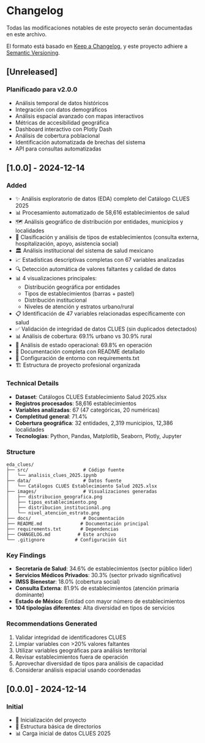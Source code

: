 # Changelog

Todas las modificaciones notables de este proyecto serán documentadas en este archivo.

El formato está basado en [Keep a Changelog](https://keepachangelog.com/en/1.0.0/),
y este proyecto adhiere a [Semantic Versioning](https://semver.org/spec/v2.0.0.html).

## [Unreleased]

### Planificado para v2.0.0
- Análisis temporal de datos históricos
- Integración con datos demográficos
- Análisis espacial avanzado con mapas interactivos
- Métricas de accesibilidad geográfica
- Dashboard interactivo con Plotly Dash
- Análisis de cobertura poblacional
- Identificación automatizada de brechas del sistema
- API para consultas automatizadas

## [1.0.0] - 2024-12-14

### Added
- ✨ Análisis exploratorio de datos (EDA) completo del Catálogo CLUES 2025
- 📊 Procesamiento automatizado de 58,616 establecimientos de salud
- 🗺️ Análisis geográfico de distribución por entidades, municipios y localidades
- 🏥 Clasificación y análisis de tipos de establecimientos (consulta externa, hospitalización, apoyo, asistencia social)
- 🏛️ Análisis institucional del sistema de salud mexicano
- 📈 Estadísticas descriptivas completas con 67 variables analizadas
- 🔍 Detección automática de valores faltantes y calidad de datos
- 📊 4 visualizaciones principales:
  - Distribución geográfica por entidades
  - Tipos de establecimientos (barras + pastel)
  - Distribución institucional
  - Niveles de atención y estratos urbano/rural
- 📋 Identificación de 47 variables relacionadas específicamente con salud
- ✅ Validación de integridad de datos CLUES (sin duplicados detectados)
- 📊 Análisis de cobertura: 69.1% urbano vs 30.9% rural
- 🎯 Análisis de estado operacional: 69.8% en operación
- 📄 Documentación completa con README detallado
- 🔧 Configuración de entorno con requirements.txt
- 🏗️ Estructura de proyecto profesional organizada

### Technical Details
- **Dataset**: Catálogos CLUES Establecimiento Salud 2025.xlsx
- **Registros procesados**: 58,616 establecimientos
- **Variables analizadas**: 67 (47 categóricas, 20 numéricas)
- **Completitud general**: 71.4%
- **Cobertura geográfica**: 32 entidades, 2,319 municipios, 12,386 localidades
- **Tecnologías**: Python, Pandas, Matplotlib, Seaborn, Plotly, Jupyter

### Structure
```
eda_clues/
├── src/                    # Código fuente
│   └── analisis_clues_2025.ipynb
├── data/                   # Datos fuente
│   └── Catálogos CLUES Establecimiento Salud 2025.xlsx
├── images/                 # Visualizaciones generadas
│   ├── distribucion_geografica.png
│   ├── tipos_establecimiento.png
│   ├── distribucion_institucional.png
│   └── nivel_atencion_estrato.png
├── docs/                   # Documentación
├── README.md              # Documentación principal
├── requirements.txt       # Dependencias
├── CHANGELOG.md          # Este archivo
└── .gitignore           # Configuración Git
```

### Key Findings
- **Secretaría de Salud**: 34.6% de establecimientos (sector público líder)
- **Servicios Médicos Privados**: 30.3% (sector privado significativo)
- **IMSS Bienestar**: 18.0% (cobertura social)
- **Consulta Externa**: 81.9% de establecimientos (atención primaria dominante)
- **Estado de México**: Entidad con mayor número de establecimientos
- **104 tipologías diferentes**: Alta diversidad en tipos de servicios

### Recommendations Generated
1. Validar integridad de identificadores CLUES
2. Limpiar variables con >20% valores faltantes
3. Utilizar variables geográficas para análisis territorial
4. Revisar establecimientos fuera de operación
5. Aprovechar diversidad de tipos para análisis de capacidad
6. Considerar análisis espacial usando coordenadas

## [0.0.0] - 2024-12-14

### Initial
- 🚀 Inicialización del proyecto
- 📁 Estructura básica de directorios
- 📊 Carga inicial de datos CLUES 2025 